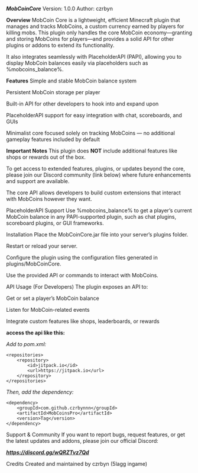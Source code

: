 **_MobCoinCore_**
Version: 1.0.0
Author: czrbyn

**Overview**
MobCoin Core is a lightweight, efficient Minecraft plugin that manages and tracks MobCoins, a custom currency earned by players for killing mobs. This plugin only handles the core MobCoin economy—granting and storing MobCoins for players—and provides a solid API for other plugins or addons to extend its functionality.

It also integrates seamlessly with PlaceholderAPI (PAPI), allowing you to display MobCoin balances easily via placeholders such as %mobcoins_balance%.

**Features**
Simple and stable MobCoin balance system

Persistent MobCoin storage per player

Built-in API for other developers to hook into and expand upon

PlaceholderAPI support for easy integration with chat, scoreboards, and GUIs

Minimalist core focused solely on tracking MobCoins — no additional gameplay features included by default

**Important Notes**
This plugin does **NOT** include additional features like shops or rewards out of the box.

To get access to extended features, plugins, or updates beyond the core, please join our Discord community (link below) where future enhancements and support are available.

The core API allows developers to build custom extensions that interact with MobCoins however they want.

PlaceholderAPI Support
Use %mobcoins_balance% to get a player’s current MobCoin balance in any PAPI-supported plugin, such as chat plugins, scoreboard plugins, or GUI frameworks.

Installation
Place the MobCoinCore.jar file into your server’s plugins folder.

Restart or reload your server.

Configure the plugin using the configuration files generated in plugins/MobCoinCore.

Use the provided API or commands to interact with MobCoins.

API Usage (For Developers)
The plugin exposes an API to:

Get or set a player’s MobCoin balance

Listen for MobCoin-related events

Integrate custom features like shops, leaderboards, or rewards

**access the api like this:**

_Add to pom.xml:_

    <repositories>
		<repository>
		    <id>jitpack.io</id>
		    <url>https://jitpack.io</url>
		</repository>
	</repositories>

_Then, add the dependency:_

    <dependency>
	    <groupId>com.github.czrbynnn</groupId>
	    <artifactId>MobCoinsPro</artifactId>
	    <version>Tag</version>
	</dependency>

Support & Community
If you want to report bugs, request features, or get the latest updates and addons, please join our official Discord:

**_https://discord.gg/wQRZTvz7Qd_**

Credits
Created and maintained by czrbyn (5lagg ingame)
